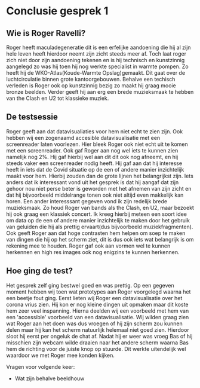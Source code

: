 # Conclusie gesprek 1

## Wie is Roger Ravelli?

Roger heeft maculadegeneratie dit is een erfelijke aandoening die hij al zijn hele leven heeft hierdoor neemt zijn zicht steeds meer af. Toch laat roger zich niet door zijn aandoening tekenen en is hij technisch en kunstzinnig aangelegd zo was hij toen hij nog werkte specialist in warmte pompen. Zo heeft hij de WKO-Atlas(Koude-Warmte Opslag)gemaakt. Dit gaat over de luchtcirculatie binnen grote kantoorgebouwen. Behalve een techisch verleden is Roger ook op kunstzinnig bezig zo maakt hij graag mooie bronze beelden. Verder geeft hij aan erg een brede muzieksmaak te hebben van the Clash en U2 tot klassieke muziek.



## De testsessie

Roger geeft aan dat datavisualiaties voor hem niet echt te zien zijn. Ook hebben wij een zogenaamd accesible datavisualisatie met een screenreader laten voorlezen. Hier bleek Roger ook niet echt uit te komen met een screenreader. Ook gaf Roger aan nog wel iets te kunnen zien namelijk nog 2%. Hij gaf hierbij wel aan dit dit ook nog afneemt, en hij steeds vaker een screenreader nodig heeft. Hij gaf aan dat hij interesse heeft in iets dat de Covid situatie op de een of andere manier inzichtelijk maakt voor hem. Hierbij zouden dan de grote lijnen het belangrijkst zijn. Iets anders dat ik interessant vond uit het gesprek is dat hij aangaf dat zijn gehoor nou niet perse beter is geworden met het afnemen van zijn zicht en dat hij bijvoorbeeld middelrange tonen ook niet altijd even makkelijk kan horen. Een ander interesssant gegeven vond ik zijn redelijk brede muzieksmaak. Zo houd Roger van bands als the Clash, en U2, maar bezoekt hij ook graag een klassiek concert. Ik kreeg hierbij meteen een soort idee om data op de een of andere manier inzichtelijk te maken door het gebruik van geluiden die hij als prettig ervaart(dus bijvoorbeeld muziekfragmenten). Ook geeft Roger aan dat hoge contrasten hem helpen om soep te maken van dingen die hij op het scherm ziet, dit is dus ook iets wat belangrijk is om rekening mee te houden. Roger gaf ook aan vormen wel te kunnen herkennen en high res images ook nog enigzins te kunnen herkennen. 

## Hoe ging de test?

Het gesprek zelf ging bestwel goed en was prettig. Op een gegeven moment hebben wij toen wat prototypes aan Roger voorgelegd waarna het een beetje fout ging. Eerst lieten wij Roger een datavisualisatie over het corona vrius zien. Hij kon er nog kleine dingen uit opmaken maar dit koste hem zeer veel inspanning. Hierna deelden wij een voorbeeld met hem van een 'accessible' voorbeeld van een datavisualisatie. Wij wilden graag zien wat Roger aan het doen was dus vroegen of hij zijn scherm zou kunnen delen maar hij kan het scherm natuurlijk helemaal niet goed zien. Hierdoor sloot hij eerst per ongeluk de chat af. Nadat hij er weer was vroeg Bas of hij misschien zijn webcam wilde draaien naar het andere scherm waarna Bas hem de richting voor de juiste knop op stuurde. Dit werkte uitendelijk wel waardoor we met Roger mee konden kijken.

Vragen voor volgende keer:

* Wat zijn behalve beeldhouw